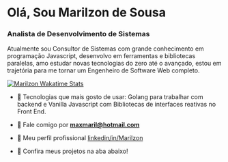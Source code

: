 <h1 align="left">Olá, Sou Marilzon de Sousa</h1>
<h3 align="left">Analista de Desenvolvimento de Sistemas</h3>
<p>Atualmente sou Consultor de Sistemas com grande conhecimento em programação Javascript, desenvolvo em ferramentas e bibliotecas paralelas, amo estudar novas tecnologias do zero até o avançado, estou em trajetória para me tornar um Engenheiro de Software Web completo.</p>

[![Marilzon Wakatime Stats](https://github-readme-stats.vercel.app/api/wakatime?username=Marilzon&langs_count=5&hide=json,properties,stylus&custom_title=O%20que%20ando%20codando!&theme=dark&time_range=last_year)](https://wakatime.com/@Marilzon)

- 🌱 Tecnologias que mais gosto de usar: Golang para trabalhar com backend e Vanilla Javascript com Bibliotecas de interfaces reativas no Front End.

- 💬 Fale comigo por **maxmaril@hotmail.com**

- 📄 Meu perfil profissional [linkedin/in/Marilzon](https://www.linkedin.com/in/marilzon/)

- 📌 Confira meus projetos na aba abaixo!
